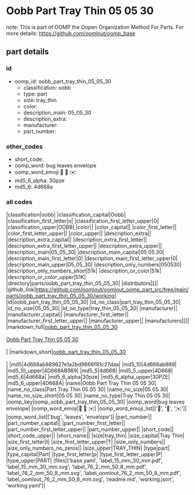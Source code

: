 # Oobb Part Tray Thin 05 05 30  

note: This is part of OOMP the Oopen Organization Method For Parts. For more details: https://github.com/oomlout/oomp_base

##  part details





### id
* oomp_id: oobb_part_tray_thin_05_05_30
  * classification: oobb
  * type: part
  * size: tray_thin
  * color: 
  * description_main: 05_05_30
  * description_extra: 
  * manufacturer: 
  * part_number: 

### other_codes
* short_code: 
* oomp_word: bug leaves envelope
* oomp_word_emoji :bug: :leaves: :envelope:
* md5_6_alpha: 30pze
* md5_6: 4d668a

### all codes 
|classification|oobb|
|classification_capital|Oobb|
|classification_first_letter|o|
|classification_first_letter_upper|O|
|classification_upper|OOBB|
|color||
|color_capital||
|color_first_letter||
|color_first_letter_upper||
|color_upper||
|description_extra||
|description_extra_capital||
|description_extra_first_letter||
|description_extra_first_letter_upper||
|description_extra_upper||
|description_main|05_05_30|
|description_main_capital|05 05.30|
|description_main_first_letter|0|
|description_main_first_letter_upper|0|
|description_main_upper|05_05_30|
|description_only_numbers|050530|
|description_only_numbers_short|51k|
|description_or_color|51k|
|description_or_color_upper|51K|
|directory|parts/oobb_part_tray_thin_05_05_30|
|distributors|[]|
|github_link|https://github.com/oomlout/oomlout_oomp_part_src/tree/main/parts/oobb_part_tray_thin_05_05_30/working|
|id|oobb_part_tray_thin_05_05_30|
|id_no_class|part_tray_thin_05_05_30|
|id_no_size|05_05_30|
|id_no_type|tray_thin_05_05_30|
|manufacturer||
|manufacturer_capital||
|manufacturer_first_letter||
|manufacturer_first_letter_upper||
|manufacturer_upper||
|manufacturers|[]|
|markdown_full|[oobb_part_tray_thin_05_05_30](https://github.com/oomlout/oomlout_oomp_part_src/tree/main/parts/oobb_part_tray_thin_05_05_30/working)<br>[](https://github.com/oomlout/oomlout_oomp_part_src/tree/main/parts/oobb_part_tray_thin_05_05_30/working)<br>[Oobb Part Tray Thin 05 05 30](https://github.com/oomlout/oomlout_oomp_part_src/tree/main/parts/oobb_part_tray_thin_05_05_30/working)<br><br>|
|markdown_short|[oobb_part_tray_thin_05_05_30](https://github.com/oomlout/oomlout_oomp_part_src/tree/main/parts/oobb_part_tray_thin_05_05_30/working)<br><br>|
|md5|4d668ab989627e1a2bd9666f81c27daa|
|md5_10|4d668ab989|
|md5_10_upper|4D668AB989|
|md5_5|4d668|
|md5_5_upper|4D668|
|md5_6|4d668a|
|md5_6_alpha|30pze|
|md5_6_alpha_upper|30PZE|
|md5_6_upper|4D668A|
|name|Oobb Part Tray Thin 05 05 30|
|name_no_class|Part Tray Thin 05 05 30|
|name_no_size|05 05 30|
|name_no_size_short|05 05 30|
|name_no_type|Tray Thin 05 05 30|
|oomp_key|oomp_oobb_part_tray_thin_05_05_30|
|oomp_word|bug leaves envelope|
|oomp_word_emoji|:bug: :leaves: :envelope:|
|oomp_word_emoji_list|[':bug:', ':leaves:', ':envelope:']|
|oomp_word_list|['bug', 'leaves', 'envelope']|
|part_number||
|part_number_capital||
|part_number_first_letter||
|part_number_first_letter_upper||
|part_number_upper||
|short_code||
|short_code_upper||
|short_name||
|size|tray_thin|
|size_capital|Tray Thin|
|size_first_letter|t|
|size_first_letter_upper|T|
|size_only_numbers||
|size_only_numbers_no_zeros||
|size_upper|TRAY_THIN|
|type|part|
|type_capital|Part|
|type_first_letter|p|
|type_first_letter_upper|P|
|type_upper|PART|
|files|['base.yaml', 'label_15_mm_30_mm.pdf', 'label_15_mm_30_mm.svg', 'label_76_2_mm_50_8_mm.pdf', 'label_76_2_mm_50_8_mm.svg', 'label_oomlout_76_2_mm_50_8_mm.pdf', 'label_oomlout_76_2_mm_50_8_mm.svg', 'readme.md', 'working.json', 'working.yaml']|
